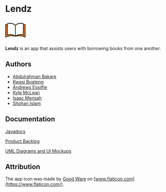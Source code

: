 # Lendz
<img src="icon.svg" width="64">

**Lendz** is an app that assists users with borrowing books from one another.

## Authors
* [Abdulrahman Bakare](https://github.com/aobakare)
* [Kwasi Boateng](https://github.com/kb-jboateng)
* [Andrews Essilfie](https://github.com/essilfie)
* [Kyle McLean](https://github.com/kylemclean)
* [Isaac Mensah](https://github.com/nsmensah)
* [Shohan Islam](https://github.com/sohanislam001)

## Documentation
[Javadocs](https://cmput301f20t19.github.io/lendz/javadoc/)

[Product Backlog](https://github.com/CMPUT301F20T19/lendz/projects/1)

[UML Diagrams and UI Mockups](https://github.com/CMPUT301F20T19/lendz/wiki/Home)

## Attribution
The app icon was made by [Good Ware](https://www.flaticon.com/authors/good-ware) on [www.flaticon.com](https://www.flaticon.com/).

